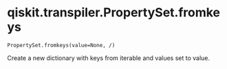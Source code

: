 # qiskit.transpiler.PropertySet.fromkeys

`PropertySet.fromkeys(value=None, /)`

Create a new dictionary with keys from iterable and values set to value.
